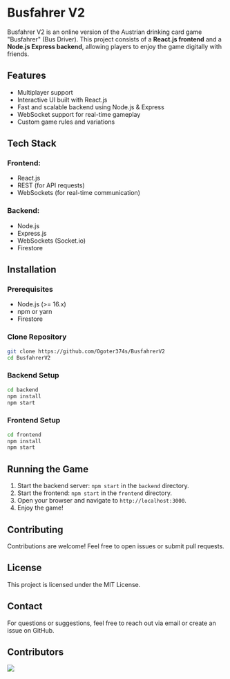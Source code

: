 # Busfahrer V2

Busfahrer V2 is an online version of the Austrian drinking card game "Busfahrer" (Bus Driver). This project consists of a **React.js frontend** and a **Node.js Express backend**, allowing players to enjoy the game digitally with friends.

## Features
- Multiplayer support
- Interactive UI built with React.js
- Fast and scalable backend using Node.js & Express
- WebSocket support for real-time gameplay
- Custom game rules and variations

## Tech Stack
### Frontend:
- React.js
- REST (for API requests)
- WebSockets (for real-time communication)

### Backend:
- Node.js
- Express.js
- WebSockets (Socket.io)
- Firestore

## Installation
### Prerequisites
- Node.js (>= 16.x)
- npm or yarn
- Firestore

### Clone Repository
```sh
git clone https://github.com/Ogoter374s/BusfahrerV2
cd BusfahrerV2
```

### Backend Setup
```sh
cd backend
npm install
npm start
```

### Frontend Setup
```sh
cd frontend
npm install
npm start
```

## Running the Game
1. Start the backend server: `npm start` in the `backend` directory.
2. Start the frontend: `npm start` in the `frontend` directory.
3. Open your browser and navigate to `http://localhost:3000`.
4. Enjoy the game!

## Contributing
Contributions are welcome! Feel free to open issues or submit pull requests.

## License
This project is licensed under the MIT License.

## Contact
For questions or suggestions, feel free to reach out via email or create an issue on GitHub.

## Contributors
<a href="https://github.com/Ogoter374s/BusfahrerV2/graphs/contributors">
  <img src="https://contrib.rocks/image?repo=Ogoter374s/BusfahrerV2" />
</a>